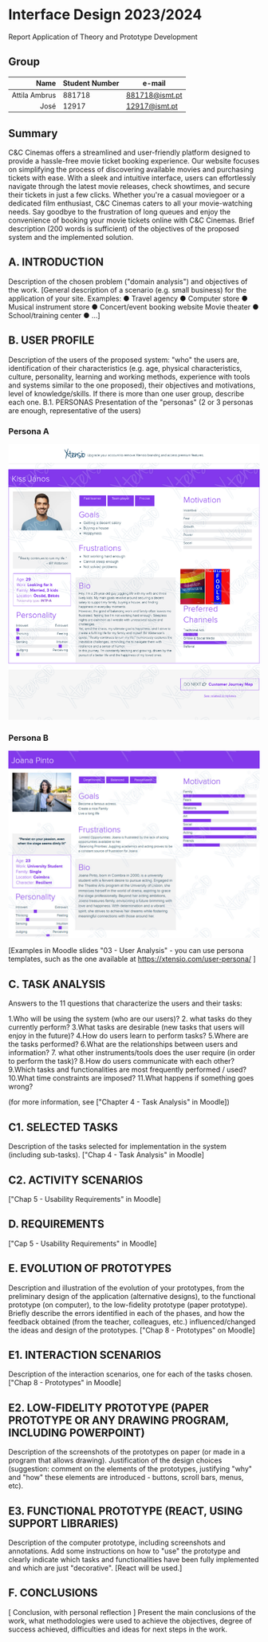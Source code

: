 # Interface Design 2023/2024
Report
Application of Theory and Prototype Development

## Group
| Name | Student Number | e-mail |
|--:|--|--|
| Attila Ambrus | 881718 | 881718@ismt.pt |
| José | 12917 | 12917@ismt.pt |


## Summary
C&C Cinemas offers a streamlined and user-friendly platform designed to provide a hassle-free movie ticket booking experience. Our website focuses on simplifying the process of discovering available movies and purchasing tickets with ease. With a sleek and intuitive interface, users can effortlessly navigate through the latest movie releases, check showtimes, and secure their tickets in just a few clicks. Whether you're a casual moviegoer or a dedicated film enthusiast, C&C Cinemas caters to all your movie-watching needs. Say goodbye to the frustration of long queues and enjoy the convenience of booking your movie tickets online with C&C Cinemas.
Brief description (200 words is sufficient) of the objectives of the proposed system and the implemented solution.

## A. INTRODUCTION
Description of the chosen problem ("domain analysis") and objectives of the work.
[General description of a scenario (e.g. small business) for the application of your site. Examples:
● Travel agency
● Computer store
● Musical instrument store
● Concert/event booking website
Movie theater
● School/training center
● ...]

## B. USER PROFILE
Description of the users of the proposed system: "who" the users are, identification of their characteristics (e.g. age, physical characteristics, culture, personality, learning and working methods, experience with tools and systems similar to the one proposed), their objectives and motivations, level of knowledge/skills. If there is more than one user group, describe each one.
B.1. PERSONAS
Presentation of the "personas" (2 or 3 personas are enough, representative of the users)

### Persona A
![persona1](https://github.com/v1szk1s/interface_design/blob/main/docs/persona1.png)

### Persona B
![persona2](https://github.com/v1szk1s/interface_design/blob/main/docs/persona2.png)

[Examples in Moodle slides "03 - User Analysis" - you can use persona templates, such as the one available at https://xtensio.com/user-persona/ ]
## C. TASK ANALYSIS
Answers to the 11 questions that characterize the users and their tasks:

1.Who will be using the system (who are our users)?
2. what tasks do they currently perform?
3.What tasks are desirable (new tasks that users will enjoy in the future)?
4.How do users learn to perform tasks?
5.Where are the tasks performed?
6.What are the relationships between users and information?
7. what other instruments/tools does the user require (in order to perform the task)?
8.How do users communicate with each other?
9.Which tasks and functionalities are most frequently performed / used?
10.What time constraints are imposed?
11.What happens if something goes wrong?

(for more information, see ["Chapter 4 - Task Analysis" in Moodle])
 

## C1. SELECTED TASKS
Description of the tasks selected for implementation in the system (including sub-tasks).
["Chap 4 - Task Analysis" in Moodle]


## C2. ACTIVITY SCENARIOS
["Chap 5 - Usability Requirements" in Moodle]

## D. REQUIREMENTS
["Cap 5 - Usability Requirements" in Moodle]

## E. EVOLUTION OF PROTOTYPES
Description and illustration of the evolution of your prototypes, from the preliminary design of the application (alternative designs), to the functional prototype (on computer), to the low-fidelity prototype (paper prototype). Briefly describe the errors identified in each of the phases, and how the feedback obtained (from the teacher, colleagues, etc.) influenced/changed the ideas and design of the prototypes.
["Chap 8 - Prototypes" on Moodle]


## E1. INTERACTION SCENARIOS
Description of the interaction scenarios, one for each of the tasks chosen.
["Chap 8 - Prototypes" in Moodle]

## E2. LOW-FIDELITY PROTOTYPE (PAPER PROTOTYPE OR ANY DRAWING PROGRAM, INCLUDING POWERPOINT)
Description of the screenshots of the prototypes on paper (or made in a program that allows drawing). Justification of the design choices (suggestion: comment on the elements of the prototypes, justifying "why" and "how" these elements are introduced - buttons, scroll bars, menus, etc).

## E3. FUNCTIONAL PROTOTYPE (REACT, USING SUPPORT LIBRARIES)
Description of the computer prototype, including screenshots and annotations. Add some instructions on how to "use" the prototype and clearly indicate which tasks and functionalities have been fully implemented and which are just "decorative".
[React will be used.]

## F. CONCLUSIONS
[ Conclusion, with personal reflection ]
Present the main conclusions of the work, what methodologies were used to achieve the objectives, degree of success achieved, difficulties and ideas for next steps in the work.

